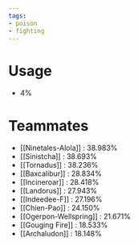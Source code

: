 ```yaml
---
tags:
- poison
- fighting
---
```

# Usage
- 4%
# Teammates
- [[Ninetales-Alola]] : 38.983%
- [[Sinistcha]] : 38.693%
- [[Tornadus]] : 38.236%
- [[Baxcalibur]] : 28.834%
- [[Incineroar]] : 28.418%
- [[Landorus]] : 27.943%
- [[Indeedee-F]] : 27.196%
- [[Chien-Pao]] : 24.150%
- [[Ogerpon-Wellspring]] : 21.671%
- [[Gouging Fire]] : 18.533%
- [[Archaludon]] : 18.148%